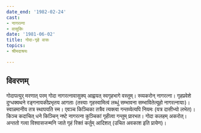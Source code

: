 ```yaml
---
date_end: '1982-02-24'
cast:
- नागरत्ना
- वासुकिः
date: '1981-06-02'
title: गोदा-गृहे वासः
topics:
- श्रीमदाश्रयः

---
```


## विवरणम्
गोदापत्युर् मरणात् परम् गोदा नागरत्नावासुक्य् आह्वयत् स्वगृहभागे वस्तुम्। स्व्यकरोन् नागरत्ना। गृहप्रवेशे दुग्धक्वथने रङ्गनायकीप्रभृतय आगताः (तस्याः गृहस्वामित्वं लब्धुं सम्भावना सम्भावितेत्यूहो नागरत्नायाः)। 
स्वान्नमानीय तत्र स्थापयति स्म। एवञ्च किञ्चिका तत्रैव त्यक्त्वा गन्तव्येत्यपि नियमः (यत्र दासीभ्यो लभेत)। किञ्च कदाचित् धने किञ्चिन् नष्टे नागरत्ना कुञ्चिकां गृहीत्वा गन्तुम् प्रारभत। गोदा कलहम् अकरोत्। अन्ततो गत्वा विश्वासजन्मनि जाते गृहं रिक्तं कर्तुम् आदिशत् (उचित अवकाश इति प्रायेण)।

